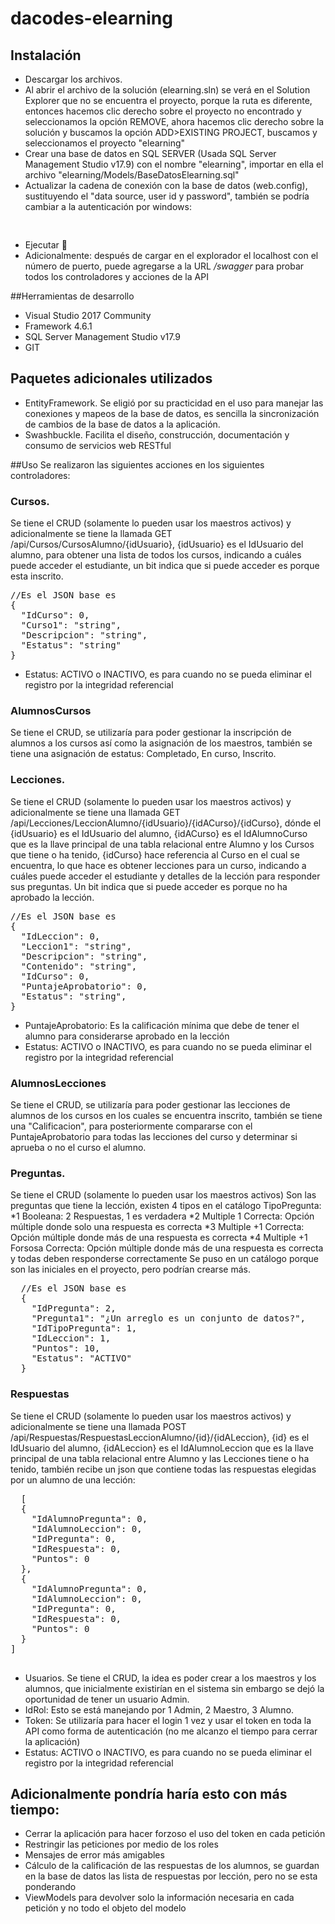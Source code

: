 # dacodes-elearning

## Instalación

* Descargar los archivos.
* Al abrir el archivo de la solución (elearning.sln) se verá en el Solution Explorer que no se encuentra el proyecto,
  porque la ruta es diferente, entonces hacemos clic derecho sobre el proyecto no encontrado y seleccionamos la opción REMOVE,
  ahora hacemos clic derecho sobre la solución y buscamos la opción ADD>EXISTING PROJECT, buscamos y seleccionamos el proyecto "elearning"
* Crear una base de datos en SQL SERVER (Usada SQL Server Management Studio v17.9) con el nombre "elearning", importar en ella el archivo "elearning/Models/BaseDatosElearning.sql"
* Actualizar la cadena de conexión con la base de datos (web.config), sustituyendo el "data source, user id y password", también se podría cambiar a la autenticación por windows:
<pre>
		<add name="elearningEntities" connectionString="metadata=res://*/Models.Model.csdl|res://*/Models.Model.ssdl|res://*/Models.Model.msl;provider=System.Data.SqlClient;provider connection string=&quot;data source=HQSKY-OLNEUS;initial catalog=elearning;persist security info=True;user id=sa;password=C@7-2016;MultipleActiveResultSets=True;App=EntityFramework&quot;" providerName="System.Data.EntityClient" />
</pre>
* Ejecutar 🚀
* Adicionalmente: después de cargar en el explorador el localhost con el número de puerto, puede agregarse a la URL */swagger* 
para probar todos los controladores y acciones de la API

##Herramientas de desarrollo
* Visual Studio 2017 Community
* Framework 4.6.1
* SQL Server Management Studio v17.9
* GIT

## Paquetes adicionales utilizados
* EntityFramework. Se eligió por su practicidad en el uso para manejar las conexiones y mapeos de la base de datos, 
es sencilla la sincronización de cambios de la base de datos a la aplicación.
* Swashbuckle. Facilita el diseño, construcción, documentación y consumo de servicios web RESTful

##Uso
Se realizaron las siguientes acciones en los siguientes controladores:

### Cursos. 
Se tiene el CRUD (solamente lo pueden usar los maestros activos) y adicionalmente se tiene la llamada GET /api/Cursos/CursosAlumno/{idUsuario}, {idUsuario} es el IdUsuario del alumno, 
    para obtener una lista de todos los cursos, indicando a cuáles puede acceder el estudiante, un bit indica que si puede acceder es porque esta inscrito.

<pre>
//Es el JSON base es
{
  "IdCurso": 0,
  "Curso1": "string",
  "Descripcion": "string",
  "Estatus": "string"
}
</pre>
* Estatus: ACTIVO o INACTIVO, es para cuando no se pueda eliminar el registro por la integridad referencial

### AlumnosCursos
Se tiene el CRUD, se utilizaría para poder gestionar la inscripción de alumnos a los cursos así como la asignación de los maestros,
también se tiene una asignación de estatus: Completado, En curso, Inscrito.

### Lecciones. 
Se tiene el CRUD (solamente lo pueden usar los maestros activos) y adicionalmente se tiene una llamada GET /api/Lecciones/LeccionAlumno/{idUsuario}/{idACurso}/{idCurso}, dónde el {idUsuario} es el IdUsuario del alumno,
 {idACurso} es el IdAlumnoCurso que es la llave principal de una tabla relacional entre Alumno y los Cursos que tiene o ha tenido, {idCurso} hace referencia al Curso en el cual se encuentra, lo que hace es 
  obtener lecciones para un curso, indicando a cuáles puede acceder el estudiante y detalles de la lección para responder sus preguntas. Un bit indica que
  si puede acceder es porque no ha aprobado la lección.
<pre>
//Es el JSON base es
{
  "IdLeccion": 0,
  "Leccion1": "string",
  "Descripcion": "string",
  "Contenido": "string",
  "IdCurso": 0,
  "PuntajeAprobatorio": 0,
  "Estatus": "string",
}
</pre>
* PuntajeAprobatorio: Es la calificación mínima que debe de tener el alumno para considerarse aprobado en la lección
* Estatus: ACTIVO o INACTIVO, es para cuando no se pueda eliminar el registro por la integridad referencial

### AlumnosLecciones
Se tiene el CRUD, se utilizaría para poder gestionar las lecciones de alumnos de los cursos en los cuales se encuentra inscrito,
también se tiene una "Calificacion", para posteriormente compararse con el PuntajeAprobatorio para todas las lecciones del curso y determinar si aprueba o no el curso el alumno.


### Preguntas. 
Se tiene el CRUD (solamente lo pueden usar los maestros activos)
Son las preguntas que tiene la lección, existen 4 tipos en el catálogo TipoPregunta:
*1	Booleana: 2 Respuestas, 1 es verdadera
*2	Multiple 1 Correcta: Opción múltiple donde solo una respuesta es correcta 
*3	Multiple +1 Correcta: Opción múltiple donde más de una respuesta es correcta
*4	Multiple +1 Forsosa Correcta: Opción múltiple donde más de una respuesta es correcta y todas deben responderse correctamente
Se puso en un catálogo porque son las iniciales en el proyecto, pero podrían crearse más.
<pre>
  //Es el JSON base es
  { 
    "IdPregunta": 2,
    "Pregunta1": "¿Un arreglo es un conjunto de datos?",
    "IdTipoPregunta": 1,
    "IdLeccion": 1,
    "Puntos": 10,
    "Estatus": "ACTIVO"
  }
</pre>


### Respuestas 
Se tiene el CRUD (solamente lo pueden usar los maestros activos) y adicionalmente se tiene una llamada POST /api/Respuestas/RespuestasLeccionAlumno/{id}/{idALeccion}, {id} es el IdUsuario del alumno,
  {idALeccion} es el IdAlumnoLeccion que es la llave principal de una tabla relacional entre Alumno y las Lecciones tiene o ha tenido, también recibe un json que 
  contiene todas las respuestas elegidas por un alumno de una lección:
  <pre>
  [
  {
    "IdAlumnoPregunta": 0,
    "IdAlumnoLeccion": 0,
    "IdPregunta": 0,
    "IdRespuesta": 0,
    "Puntos": 0
  },
  {
    "IdAlumnoPregunta": 0,
    "IdAlumnoLeccion": 0,
    "IdPregunta": 0,
    "IdRespuesta": 0,
    "Puntos": 0
  }
]
  </pre>
* Usuarios. Se tiene el CRUD, la idea es poder crear a los maestros y los alumnos, que inicialmente existirían en el sistema 
sin embargo se dejó la oportunidad de tener un usuario Admin. 
* IdRol: Esto se está manejando por 1 Admin, 2 Maestro, 3 Alumno.
* Token: Se utilizaría para hacer el login 1 vez y usar el token en toda la API como forma de autenticación (no me alcanzo el tiempo para cerrar la aplicación)
* Estatus: ACTIVO o INACTIVO, es para cuando no se pueda eliminar el registro por la integridad referencial





## Adicionalmente pondría haría esto con más tiempo:
* Cerrar la aplicación para hacer forzoso el uso del token en cada petición
* Restringir las peticiones por medio de los roles
* Mensajes de error más amigables
* Cálculo de la calificación de las respuestas de los alumnos, se guardan en la base de datos las lista de respuestas por lección,
pero no se esta ponderando
* ViewModels para devolver solo la información necesaria en cada petición y no todo el objeto del modelo



